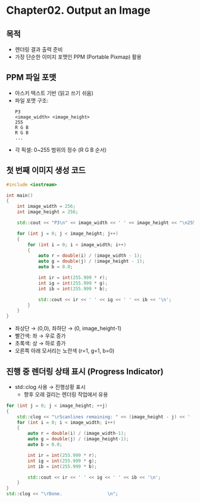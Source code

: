 # Chapter02. Output an Image

## 목적
- 렌더링 결과 출력 준비
- 가장 단순한 이미지 포맷인 PPM (Portable Pixmap) 활용

## PPM 파일 포맷
- 아스키 텍스트 기반 (읽고 쓰기 쉬움)
- 파일 포맷 구조:
  ```
  P3
  <image_width> <image_height>
  255
  R G B
  R G B
  ...
  ```
- 각 픽셀: 0~255 범위의 정수 (R G B 순서)

## 첫 번째 이미지 생성 코드

```CPP
#include <iostream>

int main() 
{
    int image_width = 256;
    int image_height = 256;

    std::cout << "P3\n" << image_width << ' ' << image_height << "\n255\n";

    for (int j = 0; j < image_height; j++) 
    {
        for (int i = 0; i < image_width; i++) 
        {
            auto r = double(i) / (image_width - 1);
            auto g = double(j) / (image_height - 1);
            auto b = 0.0;

            int ir = int(255.999 * r);
            int ig = int(255.999 * g);
            int ib = int(255.999 * b);

            std::cout << ir << ' ' << ig << ' ' << ib << '\n';
        }
    }
}
```
- 좌상단 → (0,0), 좌하단 → (0, image_height-1)
- 빨간색: 좌 → 우로 증가
- 초록색: 상 → 하로 증가
- 오른쪽 아래 모서리는 노란색 (r=1, g=1, b=0)

## 진행 중 렌더링 상태 표시 (Progress Indicator)
- std::clog 사용 → 진행상황 표시
  - 향후 오래 걸리는 렌더링 작업에서 유용
  
```CPP
for (int j = 0; j < image_height; ++j) 
{
    std::clog << "\rScanlines remaining: " << (image_height - j) << ' ' << std::flush;
    for (int i = 0; i < image_width; i++) 
    {
        auto r = double(i) / (image_width-1);
        auto g = double(j) / (image_height-1);
        auto b = 0.0;

        int ir = int(255.999 * r);
        int ig = int(255.999 * g);
        int ib = int(255.999 * b);

        std::cout << ir << ' ' << ig << ' ' << ib << '\n';
    }
}
std::clog << "\rDone.                 \n";
```